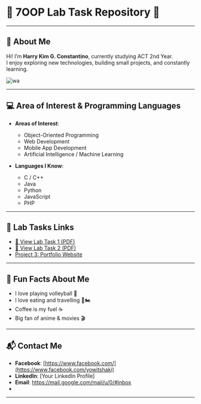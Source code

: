# 🌟 7OOP Lab Task Repository 🌟

---

## 👤 About Me  
Hi! I’m **Harry Kim G. Constantino**, currently studying ACT 2nd Year.  
I enjoy exploring new technologies, building small projects, and constantly learning.  

![wa](https://github.com/user-attachments/assets/483e681b-8a76-42ed-acfc-4afa9c21fe9d)




---

## 💻 Area of Interest & Programming Languages  
- **Areas of Interest**:  
  - Object-Oriented Programming  
  - Web Development  
  - Mobile App Development  
  - Artificial Intelligence / Machine Learning  

- **Languages I Know**:  
  - C / C++  
  - Java  
  - Python  
  - JavaScript  
  - PHP  

---

## 🔗 Lab Tasks Links  
- [📄 View Lab Task 1 (PDF)](./Lab%20Task%201.pdf) 
- [📄 View Lab Task 2 (PDF)](./Lab%20Task%202.pdf)
- [Project 3: Portfolio Website](https://github.com/your-username/project3)  

---

## 🎉 Fun Facts About Me  
- I love playing volleyball 🏐 
- I love eating and travelling 🍲🏍️
- Coffee is my fuel ☕  
- Big fan of anime & movies 🎬  

---

## 📬 Contact Me  
- **Facebook**: [https://www.facebook.com/](https://www.facebook.com/yowitshaki)  
- **LinkedIn**: [Your LinkedIn Profile]  
- **Email**: https://mail.google.com/mail/u/0/#inbox
-   

---















